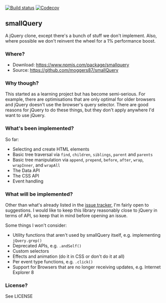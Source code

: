 [![Build status](https://github.com/moggers87/exhibition/actions/workflows/tests.yml/badge.svg)](https://github.com/moggers87/exhibition/actions/workflows/tests.yml)
[![Codecov](https://img.shields.io/codecov/c/github/moggers87/smallQuery.svg)](https://codecov.io/gh/moggers87/smallQuery)

## smallQuery

A jQuery clone, except there's a bunch of stuff we don't implement. Also, where
possible we don't reinvent the wheel for a 1% performance boost.

### Where?

- Download: <https://www.npmjs.com/package/smallquery>
- Source: <https://github.com/moggers87/smallQuery>

### Why though?

This started as a learning project but has become semi-serious. For example,
there are optimisations that are only optimal for older browsers and jQuery
doesn't use the browser's query selector. There are good reasons for jQuery to
do these things, but they don't apply anywhere I'd want to use jQuery.

### What's been implemented?

So far:

- Selecting and create HTML elements
- Basic tree traversal via `find`, `children`, `siblings`, `parent` and
  `parents`
- Basic tree manipulation via `append`, `prepend`, `before`, `after`, `wrap`,
  `wrapInner`, and `wrapAll`
- The Data API
- The CSS API
- Event handling

### What will be implemented?

Other than what's already listed in the [issue
tracker](https://github.com/moggers87/smallQuery/issues), I'm fairly open to
suggestions. I would like to keep this library reasonably close to jQuery in
terms of API, so keep that in mind before opening an issue.

Some things I won't consider:

- Utility functions that aren't used by smallQuery itself, e.g. implementing `jQuery.grep()`
- Deprecated APIs, e.g. `.andSelf()`
- Custom selectors
- Effects and animation (do it in CSS or don't do it at all)
- Per event type functions, e.g. `.click()`
- Support for Browsers that are no longer receiving updates, e.g. Internet Explorer 8

### License?

See LICENSE
